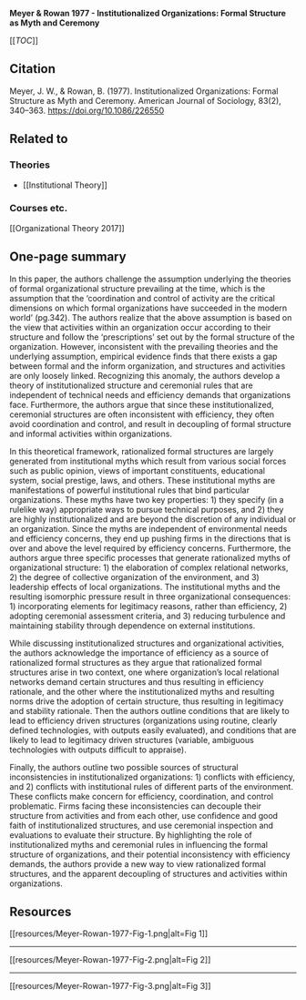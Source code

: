 **Meyer & Rowan 1977 - Institutionalized Organizations: Formal Structure as Myth and Ceremony**

[[_TOC_]]

## Citation
Meyer, J. W., & Rowan, B. (1977). Institutionalized Organizations: Formal Structure as Myth and Ceremony. American Journal of Sociology, 83(2), 340–363. https://doi.org/10.1086/226550

## Related to

### Theories
* [[Institutional Theory]]

### Courses etc.
[[Organizational Theory 2017]]

## One-page summary
In this paper, the authors challenge the assumption underlying the theories of formal organizational structure prevailing at the time, which is the assumption that the ‘coordination and control of activity are the critical dimensions on which formal organizations have succeeded in the modern world’ (pg.342). The authors realize that the above assumption is based on the view that activities within an organization occur according to their structure and follow the ‘prescriptions’ set out by the formal structure of the organization. However, inconsistent with the prevailing theories and the underlying assumption, empirical evidence finds that there exists a gap between formal and the inform organization, and structures and activities are only loosely linked. Recognizing this anomaly, the authors develop a theory of institutionalized structure and ceremonial rules that are independent of technical needs and efficiency demands that organizations face. Furthermore, the authors argue that since these institutionalized, ceremonial structures are often inconsistent with efficiency, they often avoid coordination and control, and result in decoupling of formal structure and informal activities within organizations. 

In this theoretical framework, rationalized formal structures are largely generated from institutional myths which result from various social forces such as public opinion, views of important constituents, educational system, social prestige, laws, and others. These institutional myths are manifestations of powerful institutional rules that bind particular organizations. These myths have two key properties: 1) they specify (in a rulelike way) appropriate ways to pursue technical purposes, and 2) they are highly institutionalized and are beyond the discretion of any individual or an organization. Since the myths are independent of environmental needs and efficiency concerns, they end up pushing firms in the directions that is over and above the level required by efficiency concerns. Furthermore, the authors argue three specific processes that generate rationalized myths of organizational structure: 1) the elaboration of complex relational networks, 2) the degree of collective organization of the environment, and 3) leadership effects of local organizations. The institutional myths and the resulting isomorphic pressure result in three organizational consequences: 1) incorporating elements for legitimacy reasons, rather than efficiency, 2) adopting ceremonial assessment criteria, and 3) reducing turbulence and maintaining stability through dependence on external institutions.  

While discussing institutionalized structures and organizational activities, the authors acknowledge the importance of efficiency as a source of rationalized formal structures as they argue that rationalized formal structures arise in two context, one where organization’s local relational networks demand certain structures and thus resulting in efficiency rationale, and the other where the institutionalized myths and resulting norms drive the adoption of certain structure, thus resulting in legitimacy and stability rationale. Then the authors outline conditions that are likely to lead to efficiency driven structures (organizations using routine, clearly defined technologies, with outputs easily evaluated), and conditions that are likely to lead to legitimacy driven structures (variable, ambiguous technologies with outputs difficult to appraise).  

Finally, the authors outline two possible sources of structural inconsistencies in institutionalized organizations: 1) conflicts with efficiency, and 2) conflicts with institutional rules of different parts of the environment. These conflicts make concern for efficiency, coordination, and control problematic. Firms facing these inconsistencies can decouple their structure from activities and from each other, use confidence and good faith of institutionalized structures, and use ceremonial inspection and evaluations to evaluate their structure. By highlighting the role of institutionalized myths and ceremonial rules in influencing the formal structure of organizations, and their potential inconsistency with efficiency demands, the authors provide a new way to view rationalized formal structures, and the apparent decoupling of structures and activities within organizations.

## Resources
[[resources/Meyer-Rowan-1977-Fig-1.png|alt=Fig 1]]

---

[[resources/Meyer-Rowan-1977-Fig-2.png|alt=Fig 2]]

---

[[resources/Meyer-Rowan-1977-Fig-3.png|alt=Fig 3]]